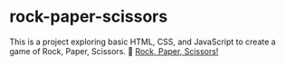 # rock-paper-scissors
This is a project exploring basic HTML, CSS, and JavaScript to create a game of Rock, Paper, Scissors.
🔗 [Rock, Paper, Scissors!](https://brennenmichael.github.io/rock-paper-scissors/)
